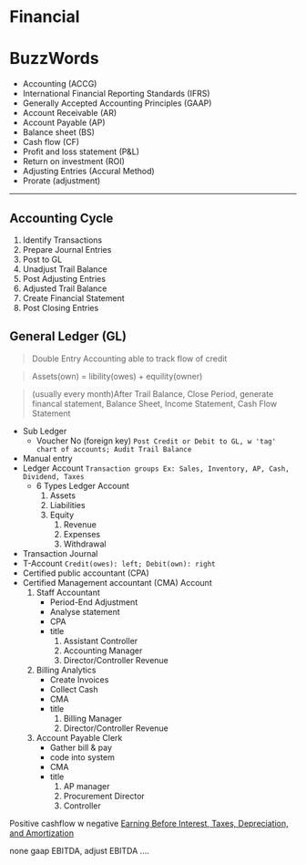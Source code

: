 # Financial


# BuzzWords
- Accounting (ACCG)
- International Financial Reporting Standards (IFRS)
- Generally Accepted Accounting Principles (GAAP)
- Account Receivable (AR)
- Account Payable (AP)
- Balance sheet (BS)
- Cash flow (CF)
- Profit and loss statement (P&L)
- Return on investment (ROI)
- Adjusting Entries (Accural Method)
- Prorate (adjustment)


<hr/>

## Accounting Cycle
1. Identify Transactions
2. Prepare Journal Entries
3. Post to GL
4. Unadjust Trail Balance
5. Post Adjusting Entries
6. Adjusted Trail Balance
7. Create Financial Statement
8. Post Closing Entries

## General Ledger (GL)
> Double Entry Accounting able to track flow of credit

> Assets(own) = libility(owes) + equility(owner)

> (usually every month)After Trail Balance, Close Period, generate financal statement, Balance Sheet, Income Statement, Cash Flow Statement

  - Sub Ledger
      - Voucher No (foreign key) `Post Credit or Debit to GL, w 'tag' chart of accounts; Audit Trail Balance`
  - Manual entry
  - Ledger Account `Transaction groups Ex: Sales, Inventory, AP, Cash, Dividend, Taxes`
    - 6 Types Ledger Account
        1. Assets
        2. Liabilities
        3. Equity
           1. Revenue
           2. Expenses
           3. Withdrawal
- Transaction Journal
- T-Account `Credit(owes): left; Debit(own): right`
- Certified public accountant (CPA)
- Certified Management accountant (CMA)
Account
    1. Staff Accountant
        - Period-End Adjustment
        - Analyse statement
        - CPA
        - title
            1. Assistant Controller
            2. Accounting Manager
            3. Director/Controller Revenue
    2. Billing Analytics
        - Create Invoices
        - Collect Cash
        - CMA
        - title
            1. Billing Manager
            2. Director/Controller Revenue
    3. Account Payable Clerk
        - Gather bill & pay
        - code into system
        - CMA
        - title
            1. AP manager
            2. Procurement Director
            3. Controller


Positive cashflow w negative [Earning Before Interest, Taxes, Depreciation, and Amortization](EBITDA)

none gaap EBITDA, adjust EBITDA ....